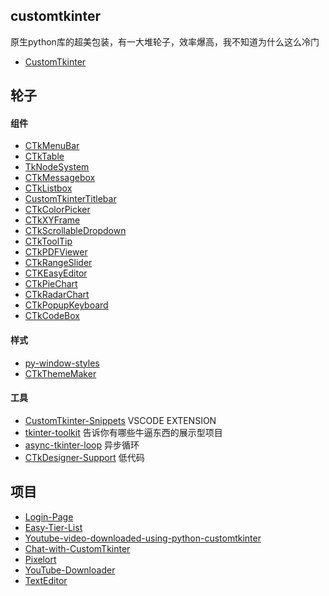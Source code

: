 ## customtkinter
原生python库的超美包装，有一大堆轮子，效率爆高，我不知道为什么这么冷门

+ [CustomTkinter](https://github.com/TomSchimansky/CustomTkinter)

## 轮子
#### 组件
+ [CTkMenuBar](https://github.com/Akascape/CTkMenuBar)
+ [CTkTable](https://github.com/Akascape/CTkTable)
+ [TkNodeSystem](https://github.com/Akascape/TkNodeSystem)
+ [CTkMessagebox](https://github.com/Akascape/CTkMessagebox)
+ [CTkListbox](https://github.com/Akascape/CTkListbox)
+ [CustomTkinterTitlebar](https://github.com/littlewhitecloud/CustomTkinterTitlebar)
+ [CTkColorPicker](https://github.com/Akascape/CTkColorPicker)
+ [CTkXYFrame](https://github.com/Akascape/CTkXYFrame)
+ [CTkScrollableDropdown](https://github.com/Akascape/CTkScrollableDropdown)
+ [CTkToolTip](https://github.com/Akascape/CTkToolTip)
+ [CTkPDFViewer](https://github.com/Akascape/CTkPDFViewer)
+ [CTkRangeSlider](https://github.com/Akascape/CTkRangeSlider)
+ [CTKEasyEditor](https://github.com/coding-beagle/CTKEasyEditor)
+ [CTkPieChart](https://github.com/Akascape/CTkPieChart)
+ [CTkRadarChart](https://github.com/Akascape/CTkRadarChart)
+ [CTkPopupKeyboard](https://github.com/Akascape/CTkPopupKeyboard)
+ [CTkCodeBox](https://github.com/Akascape/CTkCodeBox)

#### 样式
+ [py-window-styles](https://github.com/Akascape/py-window-styles)
+ [CTkThemeMaker](https://github.com/Akascape/CTkThemeMaker)

#### 工具
+ [CustomTkinter-Snippets](https://github.com/AshhadDevLab/CustomTkinter-Snippets)
VSCODE EXTENSION
+ [tkinter-toolkit](https://github.com/Akascape/tkinter-toolkit)
告诉你有哪些牛逼东西的展示型项目
+ [async-tkinter-loop](https://github.com/insolor/async-tkinter-loop)
异步循环
+ [CTkDesigner-Support](https://github.com/Akascape/CTkDesigner-Support)
低代码

## 项目
+ [Login-Page](https://github.com/SarthakTools/Login-Page)
+ [Easy-Tier-List](https://github.com/Akascape/Easy-Tier-List)
+ [Youtube-video-downloaded-using-python-customtkinter](https://github.com/RubyJoe26/Youtube-video-downloaded-using-python-customtkinter)
+ [Chat-with-CustomTkinter](https://github.com/myistaken/Chat-with-CustomTkinter)
+ [Pixelort](https://github.com/Akascape/Pixelort)
+ [YouTube-Downloader](https://github.com/mayman007/YouTube-Downloader)
+ [TextEditor](https://github.com/PietroOrg/TextEditor)

